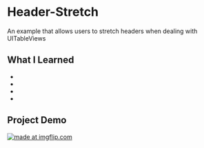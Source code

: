 # Header-Stretch
An example that allows users to stretch headers when dealing with UITableViews 

## What I Learned
*
*
*
*

## Project Demo
<a href="https://imgflip.com/gif/2ub8s9"><img src="https://i.imgflip.com/2ub8s9.gif" title="made at imgflip.com"/></a>

